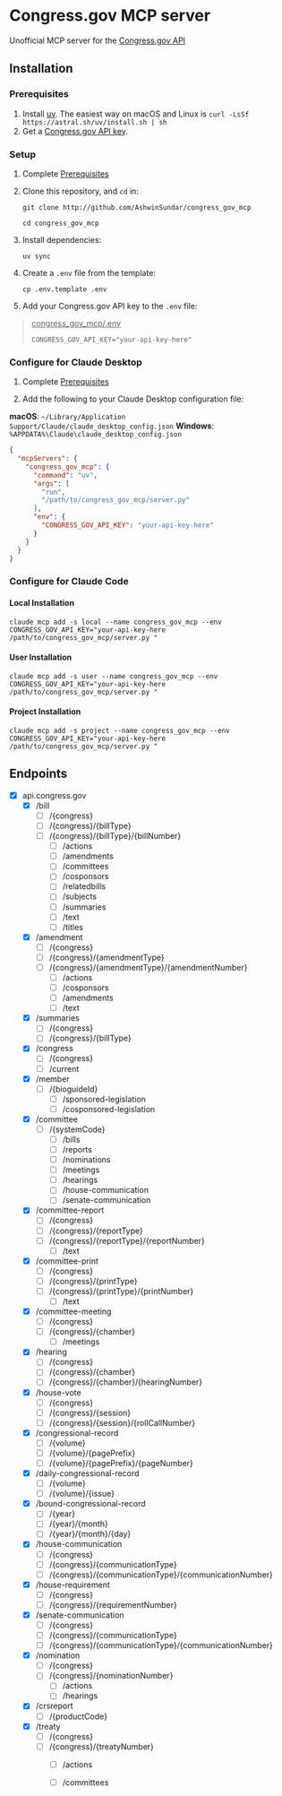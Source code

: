 # <span>Congress.gov</span> MCP server

Unofficial MCP server for the [Congress.gov API](https://api.congress.gov)

## Installation

### Prerequisites

1. Install [uv](https://docs.astral.sh/uv/getting-started/installation/). The easiest way on macOS and Linux is `curl -LsSf https://astral.sh/uv/install.sh | sh`
2. Get a [Congress.gov API key](https://api.congress.gov/sign-up/).

### Setup

1. Complete [Prerequisites](#Prerequisites)
2. Clone this repository, and `cd` in:

    `git clone http://github.com/AshwinSundar/congress_gov_mcp`

    `cd congress_gov_mcp`

3. Install dependencies:

    `uv sync`

3. Create a `.env` file from the template:

    `cp .env.template .env`

4. Add your Congress.gov API key to the `.env` file:

><u>congress_gov_mcp/.env</u>
>```
>CONGRESS_GOV_API_KEY="your-api-key-here"
>```

### Configure for Claude Desktop

1. Complete [Prerequisites](#Prerequisites)

2. Add the following to your Claude Desktop configuration file:

**macOS**: `~/Library/Application Support/Claude/claude_desktop_config.json`
**Windows**: `%APPDATA%\Claude\claude_desktop_config.json`

```json
{
  "mcpServers": {
    "congress_gov_mcp": {
      "command": "uv",
      "args": [
        "run",
        "/path/to/congress_gov_mcp/server.py"
      ],
      "env": {
        "CONGRESS_GOV_API_KEY": "your-api-key-here"
      }
    }
  }
}
```

### Configure for Claude Code

#### Local Installation
```
claude mcp add -s local --name congress_gov_mcp --env CONGRESS_GOV_API_KEY="your-api-key-here /path/to/congress_gov_mcp/server.py "
```

#### User Installation

```
claude mcp add -s user --name congress_gov_mcp --env CONGRESS_GOV_API_KEY="your-api-key-here /path/to/congress_gov_mcp/server.py "
```

#### Project Installation

```
claude mcp add -s project --name congress_gov_mcp --env CONGRESS_GOV_API_KEY="your-api-key-here /path/to/congress_gov_mcp/server.py "
```

## Endpoints

- [x] api.congress.gov
    - [x] /bill
        - [ ] /{congress}
        - [ ] /{congress}/{billType}
        - [ ] /{congress}/{billType}/{billNumber}
            - [ ] /actions
            - [ ] /amendments
            - [ ] /committees
            - [ ] /cosponsors
            - [ ] /relatedbills
            - [ ] /subjects
            - [ ] /summaries
            - [ ] /text
            - [ ] /titles
    - [x] /amendment
        - [ ] /{congress}
        - [ ] /{congress}/{amendmentType}
        - [ ] /{congress}/{amendmentType}/{amendmentNumber}
            - [ ] /actions
            - [ ] /cosponsors
            - [ ] /amendments
            - [ ] /text
    - [x] /summaries
        - [ ] /{congress}
        - [ ] /{congress}/{billType}
    - [x] /congress
        - [ ] /{congress}
        - [ ] /current
    - [x] /member
        - [ ] /{bioguideId}
            - [ ] /sponsored-legislation
            - [ ] /cosponsored-legislation
    - [x] /committee
        - [ ] /{systemCode}
            - [ ] /bills
            - [ ] /reports
            - [ ] /nominations
            - [ ] /meetings
            - [ ] /hearings
            - [ ] /house-communication
            - [ ] /senate-communication
    - [x] /committee-report
        - [ ] /{congress}
        - [ ] /{congress}/{reportType}
        - [ ] /{congress}/{reportType}/{reportNumber}
            - [ ] /text
    - [x] /committee-print
        - [ ] /{congress}
        - [ ] /{congress}/{printType}
        - [ ] /{congress}/{printType}/{printNumber}
            - [ ] /text
    - [x] /committee-meeting
        - [ ] /{congress}
        - [ ] /{congress}/{chamber}
            - [ ] /meetings
    - [x] /hearing
        - [ ] /{congress}
        - [ ] /{congress}/{chamber}
        - [ ] /{congress}/{chamber}/{hearingNumber}
    - [x] /house-vote
        - [ ] /{congress}
        - [ ] /{congress}/{session}
        - [ ] /{congress}/{session}/{rollCallNumber}
    - [x] /congressional-record
        - [ ] /{volume}
        - [ ] /{volume}/{pagePrefix}
        - [ ] /{volume}/{pagePrefix}/{pageNumber}
    - [x] /daily-congressional-record
        - [ ] /{volume}
        - [ ] /{volume}/{issue}
    - [x] /bound-congressional-record
        - [ ] /{year}
        - [ ] /{year}/{month}
        - [ ] /{year}/{month}/{day}
    - [x] /house-communication
        - [ ] /{congress}
        - [ ] /{congress}/{communicationType}
        - [ ] /{congress}/{communicationType}/{communicationNumber}
    - [x] /house-requirement
        - [ ] /{congress}
        - [ ] /{congress}/{requirementNumber}
    - [x] /senate-communication
        - [ ] /{congress}
        - [ ] /{congress}/{communicationType}
        - [ ] /{congress}/{communicationType}/{communicationNumber}
    - [x] /nomination
        - [ ] /{congress}
        - [ ] /{congress}/{nominationNumber}
            - [ ] /actions
            - [ ] /hearings
    - [x] /crsreport
        - [ ] /{productCode}
    - [x] /treaty
        - [ ] /{congress}
        - [ ] /{congress}/{treatyNumber}
            - [ ] /actions
            - [ ] /committees

